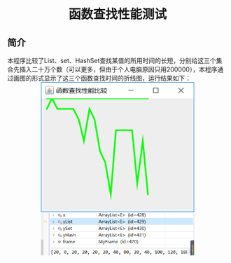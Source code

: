 <h1 align=center>函数查找性能测试</h1>
<h2>简介</h2>
本程序比较了List、set、HashSet查找某值的所用时间的长短，分别给这三个集合先插入二十万个数（可以更多，但由于个人电脑原因只用200000），本程序通过画图的形式显示了这三个函数查找时间的折线图，运行结果如下：
<div align=center><img src="https://github.com/xyygudu/ListHash/blob/master/images/AU2~2KP0%40_JW%5D3%24)%7DS77_TD.png" width=350px/></div>
<div align=center><img src="https://github.com/xyygudu/ListHash/blob/master/images/%5B%5DZ0B%7DY%60Q3ZWO3K8MLF(S%40B.png" width=350px/></div>
